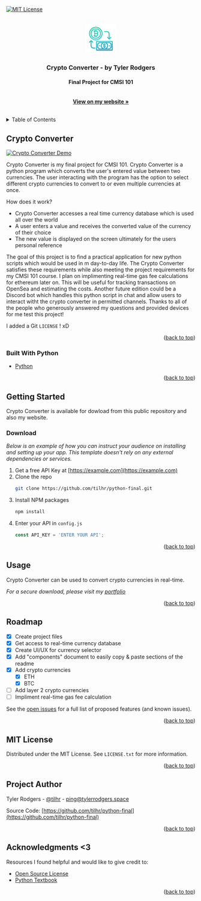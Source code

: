 <div id="top"></div>

[![MIT License][license-shield]][license-url]


<!-- PROJECT LOGO -->
<br />
<div align="center">
  <a href="https://tylerrodgers.space/python-final">
    <img src="logo.png" alt="Logo" width="80"> 
  </a>

  <h3 align="center">Crypto Converter - by Tyler Rodgers</h3>
  <h4 align="center">Final Project for CMSI 101</h4>

  <p align="center">
    <br />
    <a href="https://github.com/tilhr/python-final"><strong>View on my website »</strong></a>
    <br />
    <br />
  </p>
</div>


<!-- TABLE OF CONTENTS -->
<details>
  <summary>Table of Contents</summary>
  <ol>
    <li>
      <a href="#crypto-converter">Crypto Converter</a>
      <ul>
        <li><a href="#built-with-python">Built With Python</a></li>
      </ul>
    </li>
    <li>
      <a href="#getting-started">Getting Started</a>
      <ul>
        <li><a href="#download">Download</a></li>
      </ul>
    </li>
    <li><a href="#usage">Usage</a></li>
    <li><a href="#road/map">Roadmap</a></li>
    <li><a href="#mit-license">MIT License</a></li>
    <li><a href="#author">Author</a></li>
    <li><a href="#acknowledgments">Acknowledgments</a></li>
  </ol>
</details>



<!-- Crypto Converter -->
## Crypto Converter

[![Crypto Converter Demo][product-screenshot]](https://tylerrodgers.space)

Crypto Converter is my final project for CMSI 101. Crypto Converter is a python program which converts the user's entered value between two currencies. The user interacting with the program has the option to select different crypto currencies to convert to or even multiple currencies at once.

How does it work?
* Crypto Converter accesses a real time currency database which is used all over the world
* A user enters a value and receives the converted value of the currency of their choice
* The new value is displayed on the screen ultimately for the users personal reference

The goal of this project is to find a practical application for new python scripts which would be used in m day-to-day life. The Crypto Converter satisfies these requirements while also meeting the project requirements for my CMSI 101 course. I plan on implimenting real-time gas fee calculations for ethereum later on. This will be useful for tracking transactions on OpenSea and estimating the costs. Another future edition could be a Discord bot which handles this python script in chat and allow users to interact witht the crypto converter in permitted channels. Thanks to all of the people who generously answered my questions and provided devices for me test this project!

I added a Git `LICENSE` ! xD

<p align="right">(<a href="#top">back to top</a>)</p>



### Built With Python

* [Python](https://www.python.org/)

<p align="right">(<a href="#top">back to top</a>)</p>



<!-- GETTING STARTED -->
## Getting Started

Crypto Converter is available for dowload from this public repository and also my website.


### Download

_Below is an example of how you can instruct your audience on installing and setting up your app. This template doesn't rely on any external dependencies or services._

1. Get a free API Key at [https://example.com](https://example.com)
2. Clone the repo
   ```sh
   git clone https://github.com/tilhr/python-final.git
   ```
3. Install NPM packages
   ```sh
   npm install
   ```
4. Enter your API in `config.js`
   ```js
   const API_KEY = 'ENTER YOUR API';
   ```

<p align="right">(<a href="#top">back to top</a>)</p>



<!-- USAGE EXAMPLES -->
## Usage

Crypto Converter can be used to convert crypto currencies in real-time.

_For a secure download, please visit my [portfolio](https://tylerrodgers.space)_

<p align="right">(<a href="#top">back to top</a>)</p>



<!-- ROADMAP -->
## Roadmap

- [x] Create project files
- [x] Get access to real-time currency database
- [x] Create UI/UX for currency selector
- [x] Add "components" document to easily copy & paste sections of the readme
- [x] Add crypto currencies
    - [x] ETH
    - [x] BTC
- [ ] Add layer 2 crypto currencies
- [ ] Impliment real-time gas fee calculation

See the [open issues](https://github.com/tilhr/python-final/issues) for a full list of proposed features (and known issues).

<p align="right">(<a href="#top">back to top</a>)</p>



<!-- MIT LICENSE -->
## MIT License

Distributed under the MIT License. See `LICENSE.txt` for more information.

<p align="right">(<a href="#top">back to top</a>)</p>



<!-- Project Author -->
## Project Author

Tyler Rodgers - [@tilhr](https://twitter.com/tilhr) - ping@tylerrodgers.space

Source Code: [https://github.com/tilhr/python-final](https://github.com/tilhr/python-final)

<p align="right">(<a href="#top">back to top</a>)</p>



<!-- ACKNOWLEDGMENTS -->
## Acknowledgments <3

Resources I found helpful and would like to give credit to:

* [Open Source License](https://github.com/tilhr/python-final/blob/master/LICENSE)
* [Python Textbook](https://www.webpagefx.com/tools/emoji-cheat-sheet)

<p align="right">(<a href="#top">back to top</a>)</p>



<!-- MARKDOWN LINKS & IMAGES -->
<!-- https://www.markdownguide.org/basic-syntax/#reference-style-links -->
[contributors-shield]: https://img.shields.io/github/contributors/othneildrew/Best-README-Template.svg?style=for-the-badge
[contributors-url]: https://github.com/tilhr/python-final/graphs/contributors
[forks-shield]: https://img.shields.io/github/forks/othneildrew/Best-README-Template.svg?style=for-the-badge
[forks-url]: https://github.com/tilhr/python-final/network/members
[stars-shield]: https://img.shields.io/github/stars/othneildrew/Best-README-Template.svg?style=for-the-badge
[stars-url]: https://github.com/tilhr/python-final/stargazers
[issues-shield]: https://img.shields.io/github/issues/othneildrew/Best-README-Template.svg?style=for-the-badge
[issues-url]: https://github.com/tilhr/python-final/issues
[license-shield]: https://img.shields.io/github/license/othneildrew/Best-README-Template.svg?style=for-the-badge
[license-url]: https://github.com/tilhr/python-final/blob/master/LICENSE
[linkedin-shield]: https://img.shields.io/badge/-LinkedIn-black.svg?style=for-the-badge&logo=linkedin&colorB=555
[linkedin-url]: https://www.linkedin.com/in/tilhr
[product-screenshot]: screenshot.png.png
